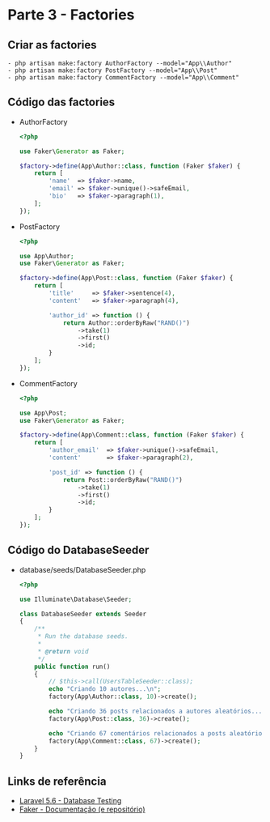# Parte 3 - Factories

## Criar as factories
    - php artisan make:factory AuthorFactory --model="App\\Author"
    - php artisan make:factory PostFactory --model="App\\Post"
    - php artisan make:factory CommentFactory --model="App\\Comment"

## Código das factories
- AuthorFactory

    ```php
    <?php

    use Faker\Generator as Faker;

    $factory->define(App\Author::class, function (Faker $faker) {
        return [
            'name'  => $faker->name,
            'email' => $faker->unique()->safeEmail,
            'bio'   => $faker->paragraph(1),
        ];
    });
    ```
        
- PostFactory

    ```php
    <?php

    use App\Author;
    use Faker\Generator as Faker;

    $factory->define(App\Post::class, function (Faker $faker) {
        return [
            'title'     => $faker->sentence(4),
            'content'   => $faker->paragraph(4),

            'author_id' => function () {
                return Author::orderByRaw("RAND()")
                    ->take(1)
                    ->first()
                    ->id;
            }
        ];
    });
    ```
        
- CommentFactory

    ```php
    <?php

    use App\Post;
    use Faker\Generator as Faker;

    $factory->define(App\Comment::class, function (Faker $faker) {
        return [
            'author_email'  => $faker->unique()->safeEmail,
            'content'       => $faker->paragraph(2),

            'post_id' => function () {
                return Post::orderByRaw("RAND()")
                    ->take(1)
                    ->first()
                    ->id;
            }
        ];
    });
    ```

## Código do DatabaseSeeder
- database/seeds/DatabaseSeeder.php

    ```php
    <?php

    use Illuminate\Database\Seeder;

    class DatabaseSeeder extends Seeder
    {
        /**
         * Run the database seeds.
         *
         * @return void
         */
        public function run()
        {
            // $this->call(UsersTableSeeder::class);
            echo "Criando 10 autores...\n";
            factory(App\Author::class, 10)->create();

            echo "Criando 36 posts relacionados a autores aleatórios...\n";
            factory(App\Post::class, 36)->create();

            echo "Criando 67 comentários relacionados a posts aleatórios...\n";
            factory(App\Comment::class, 67)->create();
        }
    }
    ```
  

## Links de referência
- [Laravel 5.6 - Database Testing](https://laravel.com/docs/5.6/database-testing)
- [Faker - Documentação (e repositório)](https://github.com/fzaninotto/Faker)
